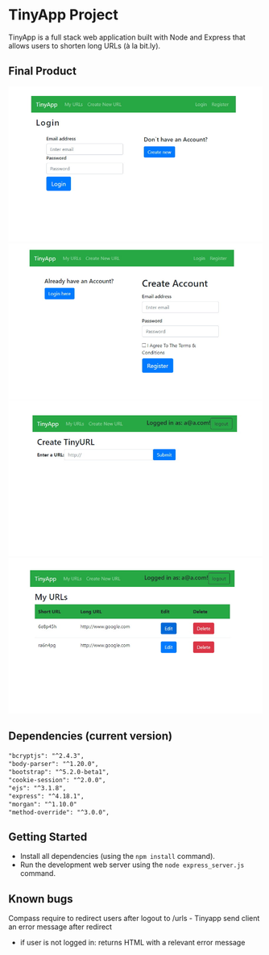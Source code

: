 # TinyApp Project

TinyApp is a full stack web application built with Node and Express that allows users to shorten long URLs (à la bit.ly).

## Final Product

!["Screenshot of Login page"](https://github.com/ukflava/tinyApp/blob/main/docs/Tiny-login.jpg)
!["screenshot of Registration page"](https://github.com/ukflava/tinyApp/blob/main/docs/Tiny-register.jpg)
!["screenshot of New URL page"](https://github.com/ukflava/tinyApp/blob/main/docs/Tiny-new.jpg)
!["screenshot of Main page"](https://github.com/ukflava/tinyApp/blob/main/docs/Tiny-urls.jpg)

## Dependencies (current version)

    "bcryptjs": "^2.4.3",
    "body-parser": "^1.20.0",
    "bootstrap": "^5.2.0-beta1",
    "cookie-session": "^2.0.0",
    "ejs": "^3.1.8",
    "express": "^4.18.1",
    "morgan": "^1.10.0"
    "method-override": "^3.0.0",


## Getting Started

- Install all dependencies (using the `npm install` command).
- Run the development web server using the `node express_server.js` command.

## Known bugs
Compass require to redirect users after logout to /urls - Tinyapp send client an error message after redirect
- if user is not logged in: returns HTML with a relevant error message